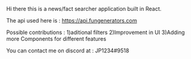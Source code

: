 Hi there this is a news/fact searcher application built in React.

The api used here is : https://api.fungenerators.com

Possible contributions :
  1)aditional filters
  2)Improvement in UI
  3)Adding more Components for different features
  
  
  You can contact me on discord at : JP1234#9518
  
